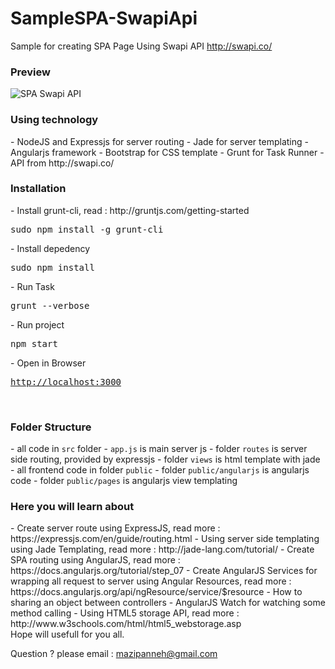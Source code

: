 # SampleSPA-SwapiApi
Sample for creating SPA Page Using Swapi API http://swapi.co/</br>

<h3>Preview</h3>
<img src="http://i1176.photobucket.com/albums/x322/mazipanneh/swapi-api-screenshoot_zpsvhxwadfo.png" alt="SPA Swapi API"/>
</br>

<h3>Using technology</h3>
- NodeJS and Expressjs for server routing
- Jade for server templating
- Angularjs framework
- Bootstrap for CSS template
- Grunt for Task Runner
- API from http://swapi.co/

<br/>
<h3>Installation</h3>
- Install grunt-cli, read : http://gruntjs.com/getting-started
<pre>
sudo npm install -g grunt-cli
</pre>
- Install depedency
<pre>
sudo npm install
</pre>
- Run Task
<pre>
grunt --verbose
</pre>
- Run project
<pre>
npm start
</pre>
- Open in Browser
<pre>
<a href="http://localhost:3000">http://localhost:3000</a>
</pre>

<br/>
<h3>Folder Structure</h3>
- all code in <code>src</code> folder
- <code>app.js</code> is main server js
- folder <code>routes</code> is server side routing, provided by expressjs
- folder <code>views</code> is html template with jade
- all frontend code in folder <code>public</code>
- folder <code>public/angularjs</code> is angularjs code
- folder <code>public/pages</code> is angularjs view templating

<br/>
<h3>Here you will learn about</h3>
- Create server route using ExpressJS, read more : https://expressjs.com/en/guide/routing.html
- Using server side templating using Jade Templating, read more : http://jade-lang.com/tutorial/
- Create SPA routing using AngularJS, read more : https://docs.angularjs.org/tutorial/step_07
- Create AngularJS Services for wrapping all request to server using Angular Resources, read more : https://docs.angularjs.org/api/ngResource/service/$resource
- How to sharing an object between controllers 
- AngularJS Watch for watching some method calling
- Using HTML5 storage API, read more : http://www.w3schools.com/html/html5_webstorage.asp

</br>
Hope will usefull for you all.</br>

Question ? please email : mazipanneh@gmail.com
